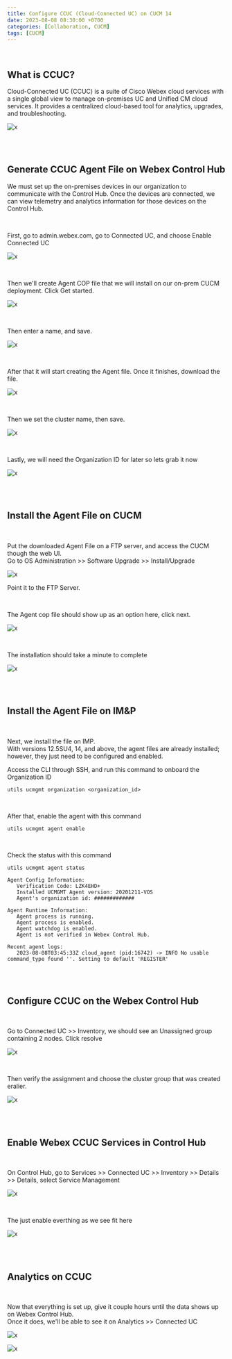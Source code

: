 ```yaml
---
title: Configure CCUC (Cloud-Connected UC) on CUCM 14
date: 2023-08-08 08:30:00 +0700
categories: [Collaboration, CUCM]
tags: [CUCM]
---
```


<br>

## What is CCUC?

Cloud-Connected UC (CCUC) is a suite of Cisco Webex cloud services with a single global view to manage on-premises UC and Unified CM cloud services.  It provides a centralized cloud-based tool for analytics, upgrades, and troubleshooting. 

![x](/static/2023-08-08-ccuc/01.png)

<br>
<br>

## Generate CCUC Agent File on Webex Control Hub

We must set up the on-premises devices in our organization to communicate with the Control Hub. Once the devices are connected, we can view telemetry and analytics information for those devices on the Control Hub. 

<br>

First, go to admin.webex.com, go to Connected UC, and choose Enable Connected UC

![x](/static/2023-08-08-ccuc/02.png)

<br>

Then we'll create Agent COP file that we will install on our on-prem CUCM deployment. Click Get started.

![x](/static/2023-08-08-ccuc/03.png)

<br>

Then enter a name, and save.

![x](/static/2023-08-08-ccuc/04.png)

<br>

After that it will start creating the Agent file. Once it finishes, download the file.

![x](/static/2023-08-08-ccuc/05.png)

<br>

Then we set the cluster name, then save.


![x](/static/2023-08-08-ccuc/06.png)


<br>

Lastly, we will need the Organization ID for later so lets grab it now

![x](/static/2023-08-08-ccuc/07.png)


<br>
<br>

## Install the Agent File on CUCM

<br>

Put the downloaded Agent File on a FTP server, and access the CUCM though the web UI. <br>
Go to OS Administration >> Software Upgrade >> Install/Upgrade

![x](/static/2023-08-08-ccuc/08.png)

Point it to the FTP Server.

<br>

The Agent cop file should show up as an option here, click next.

![x](/static/2023-08-08-ccuc/09.png)

<br>


The installation should take a minute to complete

![x](/static/2023-08-08-ccuc/10.png)


<br>
<br>

## Install the Agent File on IM&P

<br>

Next, we install the file on IMP. <br>
With versions 12.5SU4, 14, and above, the agent files are already installed; however, they just need to be configured and enabled. <br>

Access the CLI through SSH, and run this command to onboard the Organization ID

```shell
utils ucmgmt organization <organization_id>
```

<br>

After that, enable the agent with this command 

```shell
utils ucmgmt agent enable
```

<br>

Check the status with this command

```shell
utils ucmgmt agent status
```

```shell
Agent Config Information:
   Verification Code: LZK4EHD+
   Installed UCMGMT Agent version: 20201211-VOS
   Agent's organization id: #############

Agent Runtime Information:
   Agent process is running.
   Agent process is enabled.
   Agent watchdog is enabled.
   Agent is not verified in Webex Control Hub.

Recent agent logs:
   2023-08-08T03:45:33Z cloud_agent (pid:16742) -> INFO No usable command_type found ''. Setting to default 'REGISTER'
```

<br>
<br>

## Configure CCUC on the Webex Control Hub

<br>

Go to Connected UC >> Inventory, we should see an Unassigned group containing 2 nodes. Click resolve

![x](/static/2023-08-08-ccuc/11.png)

<br>

Then verify the assignment and choose the cluster group that was created eralier.

![x](/static/2023-08-08-ccuc/12.png)

<br>
<br>

## Enable Webex CCUC Services in Control Hub

<br>

On Control Hub, go to Services >> Connected UC >> Inventory >> Details >> Details, select Service Management

![x](/static/2023-08-08-ccuc/13.png)

<br>

The just enable everthing as we see fit here

![x](/static/2023-08-08-ccuc/14.png)


<br>
<br>

## Analytics on CCUC

<br>

Now that everything is set up, give it couple hours until the data shows up on Webex Control Hub. <br>
Once it does, we'll be able to see it on Analytics >> Connected UC

![x](/static/2023-08-08-ccuc/15.png)

![x](/static/2023-08-08-ccuc/16.png)


<br>